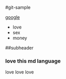 #git-sample

[google](http://google.com)
* love
* sex
* money

##subheader
### love this md language

love love love
